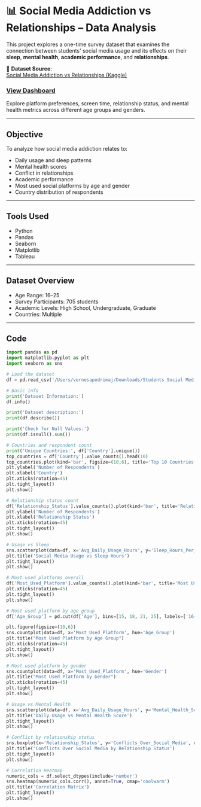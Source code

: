 # 📊 Social Media Addiction vs Relationships – Data Analysis

This project explores a one-time survey dataset that examines the connection between students' social media usage and its effects on their **sleep**, **mental health**, **academic performance**, and **relationships**.

🔗 **Dataset Source**:  
[Social Media Addiction vs Relationships (Kaggle)](https://www.kaggle.com/datasets/adilshamim8/social-media-addiction-vs-relationships)
### **[View Dashboard](https://public.tableau.com/views/ocialMediaUseandItsImpactonRelationshipsWellbeing/Dashboard1?:language=en-GB&publish=yes&:sid=&:redirect=auth&:display_count=n&:origin=viz_share_link)**  
Explore platform preferences, screen time, relationship status, and mental health metrics across different age groups and genders.


---

## Objective

To analyze how social media addiction relates to:
- Daily usage and sleep patterns
- Mental health scores
- Conflict in relationships
- Academic performance
- Most used social platforms by age and gender
- Country distribution of respondents

---

## Tools Used

- Python 
- Pandas
- Seaborn
- Matplotlib
- Tableau

---

## Dataset Overview

- Age Range: 16–25
- Survey Participants: 705 students
- Academic Levels: High School, Undergraduate, Graduate
- Countries: Multiple

---

## Code

```python
import pandas as pd
import matplotlib.pyplot as plt
import seaborn as sns

# Load the dataset
df = pd.read_csv('/Users/vernesapodrimaj/Downloads/Students Social Media Addiction.csv')

# Basic info
print('Dataset Information:')
df.info()

print('Dataset description:')
print(df.describe())

print('Check for Null Values:')
print(df.isnull().sum())

# Countries and respondent count
print('Unique Countries:', df['Country'].unique())
top_countries = df['Country'].value_counts().head(10)
top_countries.plot(kind='bar', figsize=(10,6), title='Top 10 Countries by Respondent Count')
plt.ylabel('Number of Respondents')
plt.xlabel('Country')
plt.xticks(rotation=45)
plt.tight_layout()
plt.show()

# Relationship status count
df['Relationship_Status'].value_counts().plot(kind='bar', title='Relationship Status Count')
plt.ylabel('Number of Respondents')
plt.xlabel('Relationship Status')
plt.xticks(rotation=45)
plt.tight_layout()
plt.show()

# Usage vs Sleep
sns.scatterplot(data=df, x='Avg_Daily_Usage_Hours', y='Sleep_Hours_Per_Night')
plt.title('Social Media Usage vs Sleep Hours')
plt.tight_layout()
plt.show()

# Most used platforms overall
df['Most_Used_Platform'].value_counts().plot(kind='bar', title='Most Used Social Media Platforms')
plt.xticks(rotation=45)
plt.tight_layout()
plt.show()

# Most used platform by age group
df['Age_Group'] = pd.cut(df['Age'], bins=[15, 18, 21, 25], labels=['16-18', '19-21', '22-25'])

plt.figure(figsize=(10,6))
sns.countplot(data=df, x='Most_Used_Platform', hue='Age_Group')
plt.title("Most Used Platform by Age Group")
plt.xticks(rotation=45)
plt.tight_layout()
plt.show()

# Most used platform by gender
sns.countplot(data=df, x='Most_Used_Platform', hue='Gender')
plt.title("Most Used Platform by Gender")
plt.xticks(rotation=45)
plt.tight_layout()
plt.show()

# Usage vs Mental Health
sns.scatterplot(data=df, x='Avg_Daily_Usage_Hours', y='Mental_Health_Score')
plt.title('Daily Usage vs Mental Health Score')
plt.tight_layout()
plt.show()

# Conflict by relationship status
sns.boxplot(x='Relationship_Status', y='Conflicts_Over_Social_Media', data=df)
plt.title('Conflicts Over Social Media by Relationship Status')
plt.tight_layout()
plt.show()

# Correlation Heatmap
numeric_cols = df.select_dtypes(include='number')
sns.heatmap(numeric_cols.corr(), annot=True, cmap='coolwarm')
plt.title('Correlation Matrix')
plt.tight_layout()
plt.show()
